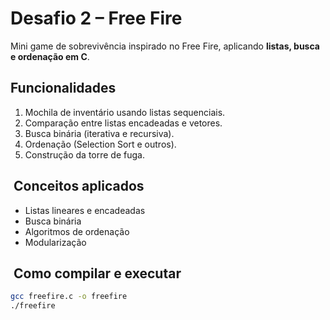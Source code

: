 #  Desafio 2 – Free Fire

Mini game de sobrevivência inspirado no Free Fire, aplicando **listas, busca e ordenação em C**.

##  Funcionalidades
1. Mochila de inventário usando listas sequenciais.
2. Comparação entre listas encadeadas e vetores.
3. Busca binária (iterativa e recursiva).
4. Ordenação (Selection Sort e outros).
5. Construção da torre de fuga.

## ️ Conceitos aplicados
- Listas lineares e encadeadas
- Busca binária
- Algoritmos de ordenação
- Modularização

## ️ Como compilar e executar
```bash
gcc freefire.c -o freefire
./freefire
```